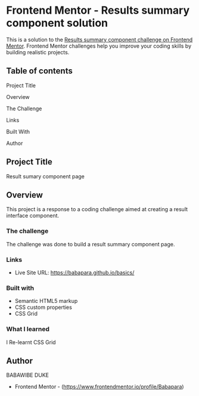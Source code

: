 # Frontend Mentor - Results summary component solution

This is a solution to the [Results summary component challenge on Frontend Mentor](https://www.frontendmentor.io/challenges/results-summary-component-CE_K6s0maV). Frontend Mentor challenges help you improve your coding skills by building realistic projects. 

## Table of contents

Project Title

Overview

The Challenge

Links

Built With

Author

## Project Title
 Result sumary component page
## Overview
This project is a response to a coding challenge aimed at creating a result interface component.


### The challenge
The challenge was done to build a result summary component page.

### Links
- Live Site URL: https://babapara.github.io/basics/


### Built with
- Semantic HTML5 markup
- CSS custom properties
- CSS Grid

### What I learned

I Re-learnt CSS Grid  

## Author
BABAWIBE DUKE
- Frontend Mentor - (https://www.frontendmentor.io/profile/Babapara)


